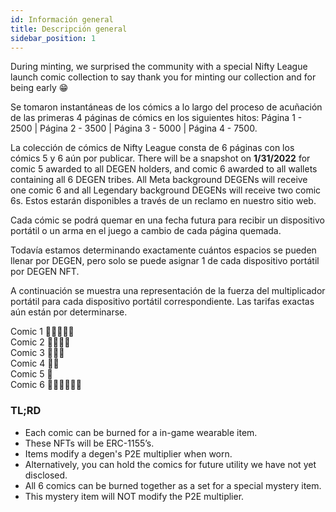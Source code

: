 ```yaml
---
id: Información general
title: Descripción general
sidebar_position: 1
---
```


During minting, we surprised the community with a special Nifty League launch comic collection to say thank you for minting our collection and for being early 😁

Se tomaron instantáneas de los cómics a lo largo del proceso de acuñación de las primeras 4 páginas de cómics en los siguientes hitos: Página 1 - 2500 | Página 2 - 3500 | Página 3 - 5000 | Página 4 - 7500.

La colección de cómics de Nifty League consta de 6 páginas con los cómics 5 y 6 aún por publicar. There will be a snapshot on **1/31/2022** for comic 5 awarded to all DEGEN holders, and comic 6 awarded to all wallets containing all 6 DEGEN tribes. All Meta background DEGENs will receive one comic 6 and all Legendary background DEGENs will receive two comic 6s. Estos estarán disponibles a través de un reclamo en nuestro sitio web.

Cada cómic se podrá quemar en una fecha futura para recibir un dispositivo portátil o un arma en el juego a cambio de cada página quemada.

Todavía estamos determinando exactamente cuántos espacios se pueden llenar por DEGEN, pero solo se puede asignar 1 de cada dispositivo portátil por DEGEN NFT.

A continuación se muestra una representación de la fuerza del multiplicador portátil para cada dispositivo portátil correspondiente. Las tarifas exactas aún están por determinarse.

Comic 1 💪💪💪💪💪  
Comic 2 💪💪💪💪  
Comic 3 💪💪💪  
Comic 4 💪💪  
Comic 5 💪  
Comic 6 💪💪💪💪💪💪

### TL;RD

- Each comic can be burned for a in-game wearable item.
- These NFTs will be ERC-1155’s.
- Items modify a degen's P2E multiplier when worn.
- Alternatively, you can hold the comics for future utility we have not yet disclosed.
- All 6 comics can be burned together as a set for a special mystery item.
- This mystery item will NOT modify the P2E multiplier.
